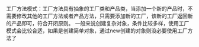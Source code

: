 工厂方法模式：工厂方法具有抽象的工厂类和产品类，当添加一个新的产品时，不需要修改其他的工厂方法或者产品方法，只需要添加新的工厂，该新的工厂返回新的产品即可，符合开闭原则。
一般来说创建复杂对象，条件比较多样，使用工厂模式会比较合适，如果是创建简单对象，通过new创建的对象则没必要使用工厂方法了